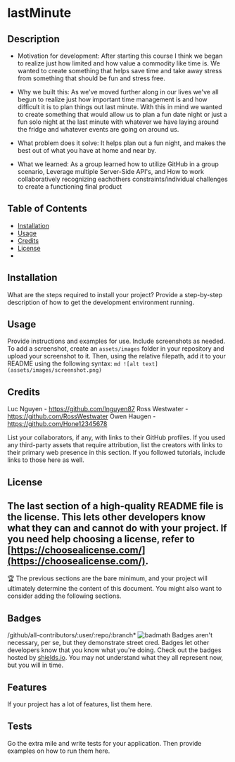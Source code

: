 # lastMinute

## Description

- Motivation for development: After starting this course I think we began to realize just how limited and how value a commodity like time is. We wanted to create something that helps save time and take away stress from something that should be fun and stress free. 

- Why we built this: As we've moved further along in our lives we've all begun to realize just how important time management is and how difficult it is to plan things out last minute. With this in mind we wanted to create something that would allow us to plan a fun date night or just a fun solo night at the last minute with whatever we have laying around the fridge and whatever events are going on around us. 

- What problem does it solve: It helps plan out a fun night, and makes the best out of what you have at home and near by. 

- What we learned: As a group learned how to utilize GitHub in a group scenario, Leverage multiple Server-Side API's, and How to work collaboratively recognizing eachothers constraints/individual challenges to create a functioning final product

## Table of Contents
- [Installation](#installation)
- [Usage](#usage)
- [Credits](#credits)
- [License](#license)
- 
## Installation
What are the steps required to install your project? Provide a step-by-step description of how to get the development environment running.

## Usage
Provide instructions and examples for use. Include screenshots as needed.
To add a screenshot, create an `assets/images` folder in your repository and upload your screenshot to it. Then, using the relative filepath, add it to your README using the following syntax:
    ```md
    ![alt text](assets/images/screenshot.png)
    ```
## Credits
Luc Nguyen - https://github.com/lnguyen87
Ross Westwater - https://github.com/RossWestwater
Owen Haugen - https://github.com/Hone12345678

List your collaborators, if any, with links to their GitHub profiles.
If you used any third-party assets that require attribution, list the creators with links to their primary web presence in this section.
If you followed tutorials, include links to those here as well.

## License
The last section of a high-quality README file is the license. This lets other developers know what they can and cannot do with your project. If you need help choosing a license, refer to [https://choosealicense.com/](https://choosealicense.com/).
---
🏆 The previous sections are the bare minimum, and your project will ultimately determine the content of this document. You might also want to consider adding the following sections.

## Badges
/github/all-contributors/:user/:repo/:branch*
![badmath](https://img.shields.io/github/languages/top/nielsenjared/badmath)
Badges aren't necessary, per se, but they demonstrate street cred. Badges let other developers know that you know what you're doing. Check out the badges hosted by [shields.io](https://shields.io/). You may not understand what they all represent now, but you will in time.

## Features
If your project has a lot of features, list them here.

## Tests
Go the extra mile and write tests for your application. Then provide examples on how to run them here.
